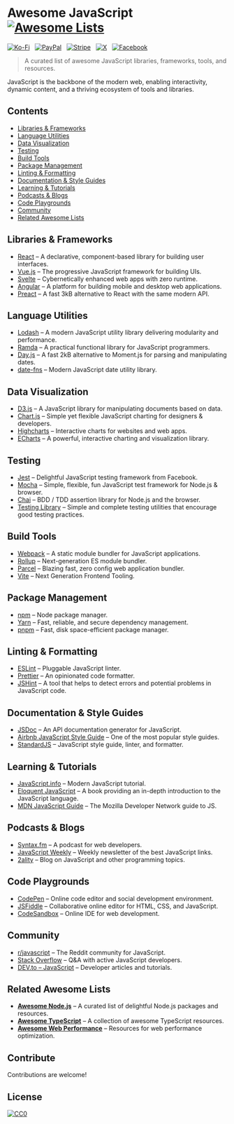 # Awesome JavaScript [![Awesome Lists](https://srv-cdn.himpfen.io/badges/awesome-lists/awesomelists-flat.svg)](https://github.com/awesomelistsio/awesome)

[![Ko-Fi](https://srv-cdn.himpfen.io/badges/kofi/kofi-flat.svg)](https://ko-fi.com/awesomelists) &nbsp; [![PayPal](https://srv-cdn.himpfen.io/badges/paypal/paypal-flat.svg)](https://www.paypal.com/donate/?hosted_button_id=3LLKRXJU44EJJ) &nbsp; [![Stripe](https://srv-cdn.himpfen.io/badges/stripe/stripe-flat.svg)](https://tinyurl.com/e8ymxdw3) &nbsp; [![X](https://srv-cdn.himpfen.io/badges/twitter/twitter-flat.svg)](https://x.com/ListsAwesome) &nbsp; [![Facebook](https://srv-cdn.himpfen.io/badges/facebook-pages/facebook-pages-flat.svg)](https://www.facebook.com/awesomelists)

> A curated list of awesome JavaScript libraries, frameworks, tools, and resources.

JavaScript is the backbone of the modern web, enabling interactivity, dynamic content, and a thriving ecosystem of tools and libraries.

## Contents

- [Libraries & Frameworks](#libraries--frameworks)
- [Language Utilities](#language-utilities)
- [Data Visualization](#data-visualization)
- [Testing](#testing)
- [Build Tools](#build-tools)
- [Package Management](#package-management)
- [Linting & Formatting](#linting--formatting)
- [Documentation & Style Guides](#documentation--style-guides)
- [Learning & Tutorials](#learning--tutorials)
- [Podcasts & Blogs](#podcasts--blogs)
- [Code Playgrounds](#code-playgrounds)
- [Community](#community)
- [Related Awesome Lists](#related-awesome-lists)

## Libraries & Frameworks

- [React](https://reactjs.org/) – A declarative, component-based library for building user interfaces.
- [Vue.js](https://vuejs.org/) – The progressive JavaScript framework for building UIs.
- [Svelte](https://svelte.dev/) – Cybernetically enhanced web apps with zero runtime.
- [Angular](https://angular.io/) – A platform for building mobile and desktop web applications.
- [Preact](https://preactjs.com/) – A fast 3kB alternative to React with the same modern API.

## Language Utilities

- [Lodash](https://lodash.com/) – A modern JavaScript utility library delivering modularity and performance.
- [Ramda](https://ramdajs.com/) – A practical functional library for JavaScript programmers.
- [Day.js](https://day.js.org/) – A fast 2kB alternative to Moment.js for parsing and manipulating dates.
- [date-fns](https://date-fns.org/) – Modern JavaScript date utility library.
  
## Data Visualization

- [D3.js](https://d3js.org/) – A JavaScript library for manipulating documents based on data.
- [Chart.js](https://www.chartjs.org/) – Simple yet flexible JavaScript charting for designers & developers.
- [Highcharts](https://www.highcharts.com/) – Interactive charts for websites and web apps.
- [ECharts](https://echarts.apache.org/) – A powerful, interactive charting and visualization library.

## Testing

- [Jest](https://jestjs.io/) – Delightful JavaScript testing framework from Facebook.
- [Mocha](https://mochajs.org/) – Simple, flexible, fun JavaScript test framework for Node.js & browser.
- [Chai](https://www.chaijs.com/) – BDD / TDD assertion library for Node.js and the browser.
- [Testing Library](https://testing-library.com/) – Simple and complete testing utilities that encourage good testing practices.

## Build Tools

- [Webpack](https://webpack.js.org/) – A static module bundler for JavaScript applications.
- [Rollup](https://rollupjs.org/) – Next-generation ES module bundler.
- [Parcel](https://parceljs.org/) – Blazing fast, zero config web application bundler.
- [Vite](https://vitejs.dev/) – Next Generation Frontend Tooling.

## Package Management

- [npm](https://www.npmjs.com/) – Node package manager.
- [Yarn](https://yarnpkg.com/) – Fast, reliable, and secure dependency management.
- [pnpm](https://pnpm.io/) – Fast, disk space-efficient package manager.

## Linting & Formatting

- [ESLint](https://eslint.org/) – Pluggable JavaScript linter.
- [Prettier](https://prettier.io/) – An opinionated code formatter.
- [JSHint](https://jshint.com/) – A tool that helps to detect errors and potential problems in JavaScript code.

## Documentation & Style Guides

- [JSDoc](https://jsdoc.app/) – An API documentation generator for JavaScript.
- [Airbnb JavaScript Style Guide](https://github.com/airbnb/javascript) – One of the most popular style guides.
- [StandardJS](https://standardjs.com/) – JavaScript style guide, linter, and formatter.

## Learning & Tutorials

- [JavaScript.info](https://javascript.info/) – Modern JavaScript tutorial.
- [Eloquent JavaScript](https://eloquentjavascript.net/) – A book providing an in-depth introduction to the JavaScript language.
- [MDN JavaScript Guide](https://developer.mozilla.org/en-US/docs/Web/JavaScript/Guide) – The Mozilla Developer Network guide to JS.

## Podcasts & Blogs

- [Syntax.fm](https://syntax.fm/) – A podcast for web developers.
- [JavaScript Weekly](https://javascriptweekly.com/) – Weekly newsletter of the best JavaScript links.
- [2ality](https://2ality.com/) – Blog on JavaScript and other programming topics.

## Code Playgrounds

- [CodePen](https://codepen.io/) – Online code editor and social development environment.
- [JSFiddle](https://jsfiddle.net/) – Collaborative online editor for HTML, CSS, and JavaScript.
- [CodeSandbox](https://codesandbox.io/) – Online IDE for web development.

## Community

- [r/javascript](https://www.reddit.com/r/javascript/) – The Reddit community for JavaScript.
- [Stack Overflow](https://stackoverflow.com/questions/tagged/javascript) – Q&A with active JavaScript developers.
- [DEV.to – JavaScript](https://dev.to/t/javascript) – Developer articles and tutorials.

## Related Awesome Lists

- **[Awesome Node.js](https://github.com/awesomelistsio/awesome-nodejs)** – A curated list of delightful Node.js packages and resources.
- **[Awesome TypeScript](https://github.com/awesomelistsio/awesome-typescript)** – A collection of awesome TypeScript resources.
- **[Awesome Web Performance](https://github.com/awesomelistsio/awesome-wpo)** – Resources for web performance optimization.
  
## Contribute

Contributions are welcome!

## License

[![CC0](https://mirrors.creativecommons.org/presskit/buttons/88x31/svg/by-sa.svg)](http://creativecommons.org/licenses/by-sa/4.0/)
